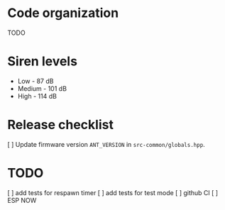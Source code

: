 # Code organization

TODO

# Siren levels

* Low - 87 dB
* Medium - 101 dB
* High - 114 dB

# Release checklist

[ ] Update firmware version `ANT_VERSION` in `src-common/globals.hpp`.

# TODO

[ ] add tests for respawn timer
[ ] add tests for test mode
[ ] github CI
[ ] ESP NOW
